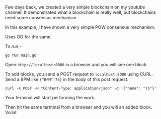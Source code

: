 Few days back, we created a very simple blockchain on my youtube channel.
It demonstrated what a blockchain is really well, but blockchains need some consensus mechanism.

In this example, I have shown a very simple POW consensus mechanism.

Uses GO for the same.

To run -

`go run main.go`

Open `http://localhost:8080` in a browser and you will see one block.

To add blocks, you send a POST request to `localhost:8080` using CURL.
Send a BPM like `{"BPM":75}` in the body of this post request.

`curl -X POST -H "Content-Type: application/json" -d '{"name": "75"}'`

Your terminal will start performing the work.

Then hit the same terminal from a browser and you will an added block. Voila!
